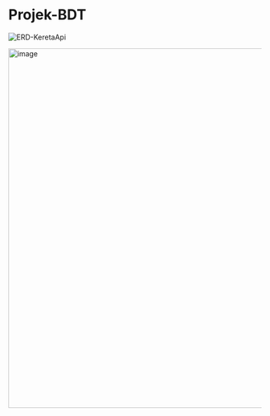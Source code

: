 # Projek-BDT 
![ERD-KeretaApi](https://github.com/ivRaf14/Projek-BDT/assets/67784593/8d28af99-beab-4aba-b134-c697bb0f7ecd)

<img width="715" alt="image" src="https://github.com/ivRaf14/Projek-BDT/assets/120542108/2fca6b11-2d91-4781-9c75-e0cc72572a61">

